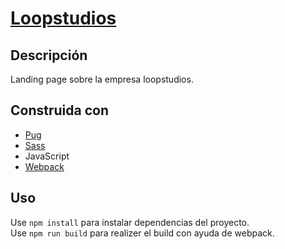 # [Loopstudios](https://lp-loopstudios.netlify.app/)

## Descripción 
Landing page sobre la empresa loopstudios.

## Construida con
- [Pug](https://pugjs.org/api/getting-started.html) 
- [Sass](https://sass-lang.com/)
- JavaScript 
- [Webpack](https://webpack.js.org/)

## Uso

Use `npm install` para instalar dependencias del proyecto.  
Use `npm run build` para realizer el build con ayuda de webpack.  

